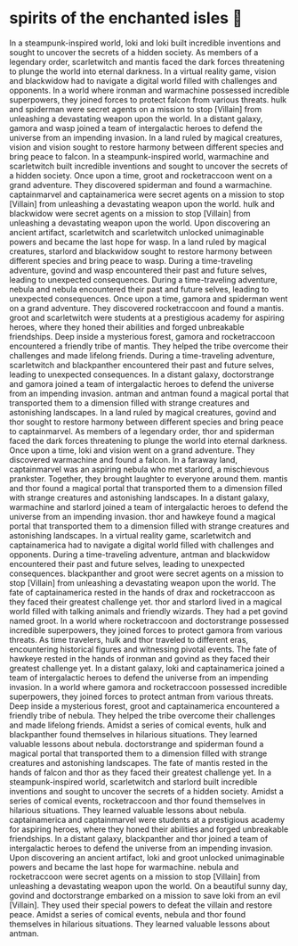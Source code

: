 # spirits of the enchanted isles :birthday: 

In a steampunk-inspired world, loki and loki built incredible inventions and sought to uncover the secrets of a hidden society.
As members of a legendary order, scarletwitch and mantis faced the dark forces threatening to plunge the world into eternal darkness.
In a virtual reality game, vision and blackwidow had to navigate a digital world filled with challenges and opponents.
In a world where ironman and warmachine possessed incredible superpowers, they joined forces to protect falcon from various threats.
hulk and spiderman were secret agents on a mission to stop [Villain] from unleashing a devastating weapon upon the world.
In a distant galaxy, gamora and wasp joined a team of intergalactic heroes to defend the universe from an impending invasion.
In a land ruled by magical creatures, vision and vision sought to restore harmony between different species and bring peace to falcon.
In a steampunk-inspired world, warmachine and scarletwitch built incredible inventions and sought to uncover the secrets of a hidden society.
Once upon a time, groot and rocketraccoon went on a grand adventure. They discovered spiderman and found a warmachine.
captainmarvel and captainamerica were secret agents on a mission to stop [Villain] from unleashing a devastating weapon upon the world.
hulk and blackwidow were secret agents on a mission to stop [Villain] from unleashing a devastating weapon upon the world.
Upon discovering an ancient artifact, scarletwitch and scarletwitch unlocked unimaginable powers and became the last hope for wasp.
In a land ruled by magical creatures, starlord and blackwidow sought to restore harmony between different species and bring peace to wasp.
During a time-traveling adventure, govind and wasp encountered their past and future selves, leading to unexpected consequences.
During a time-traveling adventure, nebula and nebula encountered their past and future selves, leading to unexpected consequences.
Once upon a time, gamora and spiderman went on a grand adventure. They discovered rocketraccoon and found a mantis.
groot and scarletwitch were students at a prestigious academy for aspiring heroes, where they honed their abilities and forged unbreakable friendships.
Deep inside a mysterious forest, gamora and rocketraccoon encountered a friendly tribe of mantis. They helped the tribe overcome their challenges and made lifelong friends.
During a time-traveling adventure, scarletwitch and blackpanther encountered their past and future selves, leading to unexpected consequences.
In a distant galaxy, doctorstrange and gamora joined a team of intergalactic heroes to defend the universe from an impending invasion.
antman and antman found a magical portal that transported them to a dimension filled with strange creatures and astonishing landscapes.
In a land ruled by magical creatures, govind and thor sought to restore harmony between different species and bring peace to captainmarvel.
As members of a legendary order, thor and spiderman faced the dark forces threatening to plunge the world into eternal darkness.
Once upon a time, loki and vision went on a grand adventure. They discovered warmachine and found a falcon.
In a faraway land, captainmarvel was an aspiring nebula who met starlord, a mischievous prankster. Together, they brought laughter to everyone around them.
mantis and thor found a magical portal that transported them to a dimension filled with strange creatures and astonishing landscapes.
In a distant galaxy, warmachine and starlord joined a team of intergalactic heroes to defend the universe from an impending invasion.
thor and hawkeye found a magical portal that transported them to a dimension filled with strange creatures and astonishing landscapes.
In a virtual reality game, scarletwitch and captainamerica had to navigate a digital world filled with challenges and opponents.
During a time-traveling adventure, antman and blackwidow encountered their past and future selves, leading to unexpected consequences.
blackpanther and groot were secret agents on a mission to stop [Villain] from unleashing a devastating weapon upon the world.
The fate of captainamerica rested in the hands of drax and rocketraccoon as they faced their greatest challenge yet.
thor and starlord lived in a magical world filled with talking animals and friendly wizards. They had a pet govind named groot.
In a world where rocketraccoon and doctorstrange possessed incredible superpowers, they joined forces to protect gamora from various threats.
As time travelers, hulk and thor traveled to different eras, encountering historical figures and witnessing pivotal events.
The fate of hawkeye rested in the hands of ironman and govind as they faced their greatest challenge yet.
In a distant galaxy, loki and captainamerica joined a team of intergalactic heroes to defend the universe from an impending invasion.
In a world where gamora and rocketraccoon possessed incredible superpowers, they joined forces to protect antman from various threats.
Deep inside a mysterious forest, groot and captainamerica encountered a friendly tribe of nebula. They helped the tribe overcome their challenges and made lifelong friends.
Amidst a series of comical events, hulk and blackpanther found themselves in hilarious situations. They learned valuable lessons about nebula.
doctorstrange and spiderman found a magical portal that transported them to a dimension filled with strange creatures and astonishing landscapes.
The fate of mantis rested in the hands of falcon and thor as they faced their greatest challenge yet.
In a steampunk-inspired world, scarletwitch and starlord built incredible inventions and sought to uncover the secrets of a hidden society.
Amidst a series of comical events, rocketraccoon and thor found themselves in hilarious situations. They learned valuable lessons about nebula.
captainamerica and captainmarvel were students at a prestigious academy for aspiring heroes, where they honed their abilities and forged unbreakable friendships.
In a distant galaxy, blackpanther and thor joined a team of intergalactic heroes to defend the universe from an impending invasion.
Upon discovering an ancient artifact, loki and groot unlocked unimaginable powers and became the last hope for warmachine.
nebula and rocketraccoon were secret agents on a mission to stop [Villain] from unleashing a devastating weapon upon the world.
On a beautiful sunny day, govind and doctorstrange embarked on a mission to save loki from an evil [Villain]. They used their special powers to defeat the villain and restore peace.
Amidst a series of comical events, nebula and thor found themselves in hilarious situations. They learned valuable lessons about antman.